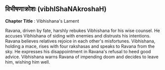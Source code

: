 ## विभीषणाक्रोशः (vibhIShaNAkroshaH)
**Chapter Title** : Vibhishana's Lament

Ravana, driven by fate, harshly rebukes Vibhishana for his wise counsel. He accuses Vibhishana of siding with enemies and distrusts his intentions. Ravana believes relatives rejoice in each other's misfortunes. Vibhishana, holding a mace, rises with four rakshasas and speaks to Ravana from the sky. He expresses his disappointment in Ravana's refusal to heed good advice. Vibhishana warns Ravana of impending doom and decides to leave him, wishing him well.